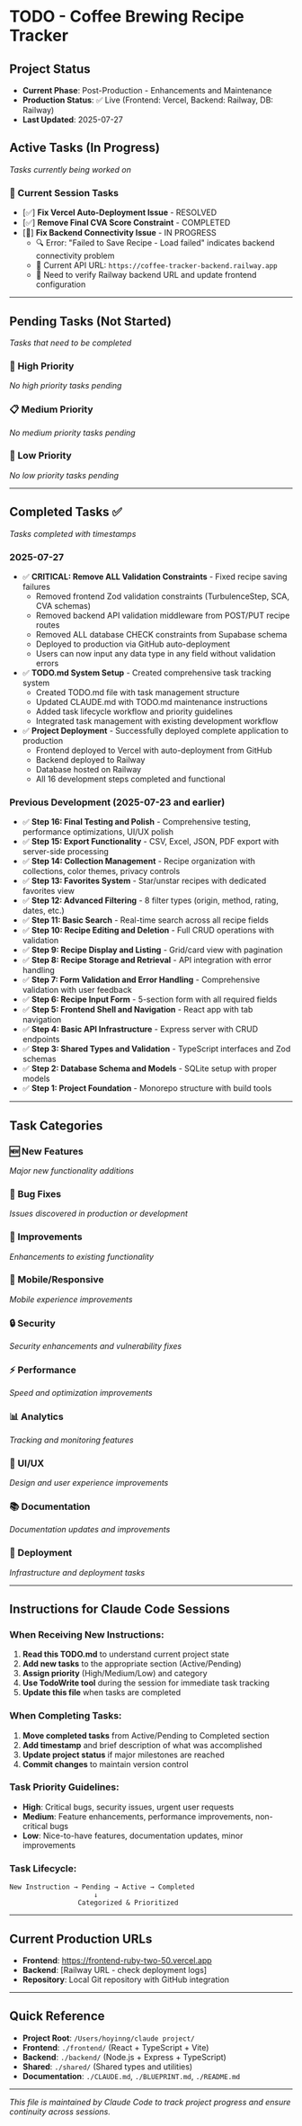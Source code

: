 # TODO - Coffee Brewing Recipe Tracker

## Project Status
- **Current Phase**: Post-Production - Enhancements and Maintenance
- **Production Status**: ✅ Live (Frontend: Vercel, Backend: Railway, DB: Railway)
- **Last Updated**: 2025-07-27

## Active Tasks (In Progress)
*Tasks currently being worked on*

### 🔄 Current Session Tasks
- [✅] **Fix Vercel Auto-Deployment Issue** - RESOLVED
- [✅] **Remove Final CVA Score Constraint** - COMPLETED
- [🔄] **Fix Backend Connectivity Issue** - IN PROGRESS
  - 🔍 Error: "Failed to Save Recipe - Load failed" indicates backend connectivity problem
  - 📍 Current API URL: `https://coffee-tracker-backend.railway.app`
  - 🎯 Need to verify Railway backend URL and update frontend configuration

---

## Pending Tasks (Not Started)
*Tasks that need to be completed*

### 🚀 High Priority
*No high priority tasks pending*

### 📋 Medium Priority
*No medium priority tasks pending*

### 🔧 Low Priority
*No low priority tasks pending*

---

## Completed Tasks ✅
*Tasks completed with timestamps*

### 2025-07-27
- ✅ **CRITICAL: Remove ALL Validation Constraints** - Fixed recipe saving failures
  - Removed frontend Zod validation constraints (TurbulenceStep, SCA, CVA schemas)
  - Removed backend API validation middleware from POST/PUT recipe routes
  - Removed ALL database CHECK constraints from Supabase schema
  - Deployed to production via GitHub auto-deployment
  - Users can now input any data type in any field without validation errors
- ✅ **TODO.md System Setup** - Created comprehensive task tracking system
  - Created TODO.md file with task management structure
  - Updated CLAUDE.md with TODO.md maintenance instructions
  - Added task lifecycle workflow and priority guidelines
  - Integrated task management with existing development workflow
- ✅ **Project Deployment** - Successfully deployed complete application to production
  - Frontend deployed to Vercel with auto-deployment from GitHub
  - Backend deployed to Railway
  - Database hosted on Railway
  - All 16 development steps completed and functional

### Previous Development (2025-07-23 and earlier)
- ✅ **Step 16: Final Testing and Polish** - Comprehensive testing, performance optimizations, UI/UX polish
- ✅ **Step 15: Export Functionality** - CSV, Excel, JSON, PDF export with server-side processing
- ✅ **Step 14: Collection Management** - Recipe organization with collections, color themes, privacy controls
- ✅ **Step 13: Favorites System** - Star/unstar recipes with dedicated favorites view
- ✅ **Step 12: Advanced Filtering** - 8 filter types (origin, method, rating, dates, etc.)
- ✅ **Step 11: Basic Search** - Real-time search across all recipe fields
- ✅ **Step 10: Recipe Editing and Deletion** - Full CRUD operations with validation
- ✅ **Step 9: Recipe Display and Listing** - Grid/card view with pagination
- ✅ **Step 8: Recipe Storage and Retrieval** - API integration with error handling
- ✅ **Step 7: Form Validation and Error Handling** - Comprehensive validation with user feedback
- ✅ **Step 6: Recipe Input Form** - 5-section form with all required fields
- ✅ **Step 5: Frontend Shell and Navigation** - React app with tab navigation
- ✅ **Step 4: Basic API Infrastructure** - Express server with CRUD endpoints
- ✅ **Step 3: Shared Types and Validation** - TypeScript interfaces and Zod schemas
- ✅ **Step 2: Database Schema and Models** - SQLite setup with proper models
- ✅ **Step 1: Project Foundation** - Monorepo structure with build tools

---

## Task Categories

### 🆕 New Features
*Major new functionality additions*

### 🐛 Bug Fixes
*Issues discovered in production or development*

### 🔧 Improvements
*Enhancements to existing functionality*

### 📱 Mobile/Responsive
*Mobile experience improvements*

### 🔒 Security
*Security enhancements and vulnerability fixes*

### ⚡ Performance
*Speed and optimization improvements*

### 📊 Analytics
*Tracking and monitoring features*

### 🎨 UI/UX
*Design and user experience improvements*

### 📚 Documentation
*Documentation updates and improvements*

### 🚀 Deployment
*Infrastructure and deployment tasks*

---

## Instructions for Claude Code Sessions

### When Receiving New Instructions:
1. **Read this TODO.md** to understand current project state
2. **Add new tasks** to the appropriate section (Active/Pending)
3. **Assign priority** (High/Medium/Low) and category
4. **Use TodoWrite tool** during the session for immediate task tracking
5. **Update this file** when tasks are completed

### When Completing Tasks:
1. **Move completed tasks** from Active/Pending to Completed section
2. **Add timestamp** and brief description of what was accomplished
3. **Update project status** if major milestones are reached
4. **Commit changes** to maintain version control

### Task Priority Guidelines:
- **High**: Critical bugs, security issues, urgent user requests
- **Medium**: Feature enhancements, performance improvements, non-critical bugs
- **Low**: Nice-to-have features, documentation updates, minor improvements

### Task Lifecycle:
```
New Instruction → Pending → Active → Completed
                     ↓
                 Categorized & Prioritized
```

---

## Current Production URLs
- **Frontend**: https://frontend-ruby-two-50.vercel.app
- **Backend**: [Railway URL - check deployment logs]
- **Repository**: Local Git repository with GitHub integration

---

## Quick Reference
- **Project Root**: `/Users/hoyinng/claude project/`
- **Frontend**: `./frontend/` (React + TypeScript + Vite)
- **Backend**: `./backend/` (Node.js + Express + TypeScript)
- **Shared**: `./shared/` (Shared types and utilities)
- **Documentation**: `./CLAUDE.md`, `./BLUEPRINT.md`, `./README.md`

---

*This file is maintained by Claude Code to track project progress and ensure continuity across sessions.*